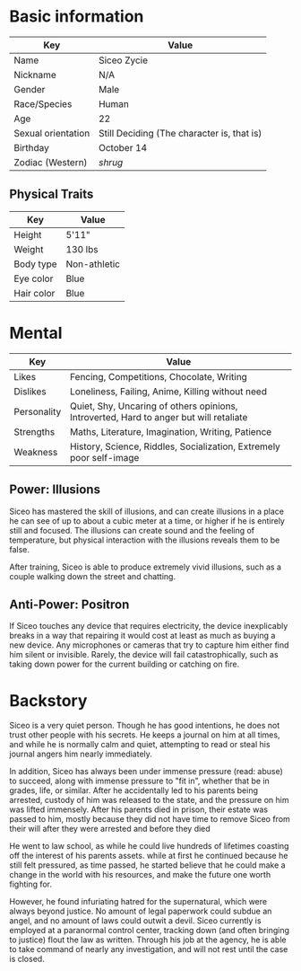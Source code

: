 # Basic information

Key                | Value
------------------ | -------------------------
Name               | Siceo Zycie
Nickname           | N/A
Gender             | Male
Race/Species       | Human
Age                | 22
Sexual orientation | Still Deciding (The character is, that is)
Birthday           | October 14
Zodiac (Western)   | _shrug_

## Physical Traits

Key        | Value
---------- | ------------
Height     | 5'11"
Weight     | 130 lbs
Body type  | Non-athletic
Eye color  | Blue
Hair color | Blue

# Mental

Key         | Value
----------- | --------------------------------------------------------------------------------------
Likes       | Fencing, Competitions, Chocolate, Writing
Dislikes    | Loneliness, Failing, Anime, Killing without need
Personality | Quiet, Shy, Uncaring of others opinions, Introverted, Hard to anger but will retaliate
Strengths   | Maths, Literature, Imagination, Writing, Patience
Weakness    | History, Science, Riddles, Socialization, Extremely poor self-image

## Power: Illusions

Siceo has mastered the skill of illusions, and can create illusions in a place he can see of up to about a cubic meter at a time, or higher if he is entirely still and focused. The illusions can create sound and the feeling of temperature, but physical interaction with the illusions reveals them to be false.

After training, Siceo is able to produce extremely vivid illusions, such as a couple walking down the street and chatting.

## Anti-Power: Positron

If Siceo touches any device that requires electricity, the device inexplicably breaks in a way that repairing it would cost at least as much as buying a new device. Any microphones or cameras that try to capture him either find him silent or invisible. Rarely, the device will fail catastrophically, such as taking down power for the current building or catching on fire.

# Backstory

Siceo is a very quiet person. Though he has good intentions, he does not trust other people with his secrets. He keeps a journal on him at all times, and while he is normally calm and quiet, attempting to read or steal his journal angers him nearly immediately.

In addition, Siceo has always been under immense pressure (read: abuse) to succeed, along with immense pressure to "fit in", whether that be in grades, life, or similar. After he accidentally led to his parents being arrested, custody of him was released to the state, and the pressure on him was lifted immensely. After his parents died in prison, their estate was passed to him, mostly because they did not have time to remove Siceo from their will after they were arrested and before they died

He went to law school, as while he could live hundreds of lifetimes coasting off the interest of his parents assets. while at first he continued because he still felt pressured, as time passed, he started believe that he could make a change in the world with his resources, and make the future one worth fighting for.

However, he found infuriating hatred for the supernatural, which were always beyond justice. No amount of legal paperwork could subdue an angel, and no amount of laws could outwit a devil. Siceo currently is employed at a paranormal control center, tracking down (and often bringing to justice) flout the law as written. Through his job at the agency, he is able to take command of nearly any investigation, and will not rest until the case is closed.
